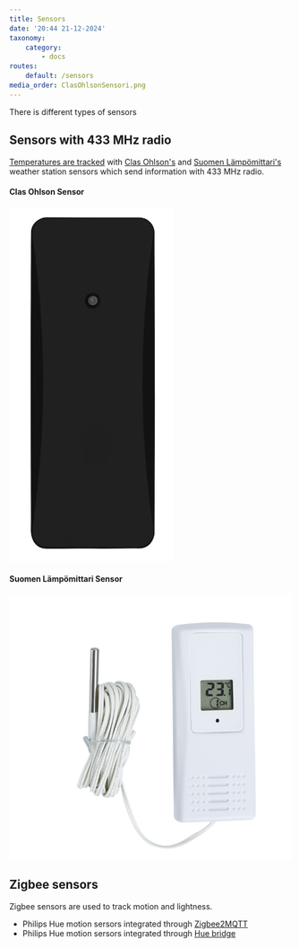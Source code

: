 ```yaml
---
title: Sensors
date: '20:44 21-12-2024'
taxonomy:
    category:
        - docs
routes:
    default: /sensors
media_order: ClasOhlsonSensori.png
---
```


There is different types of sensors

## Sensors with 433 MHz radio

[Temperatures are tracked](/track-temperature) with [Clas Ohlson's](https://www.clasohlson.com/fi/Lampotila-anturi-kosteusmittari/p/36-6726-1)  and [Suomen Lämpömittari's](https://www.suomenlampomittari.fi/tuotteet/lahetin-mittarille-7410/) weather station sensors which send information with 433 MHz radio.

#### Clas Ohlson Sensor

![Clas Ohlson Sensor](ClasOhlsonSensori.png?resize=150 "ClasOhlsonSensori")

#### Suomen Lämpömittari Sensor

![Suomen Lämpömittari Sensor](SuomenLampomittariSensori.jpg?resize=400 "SuomenLampomittariSensori")

## Zigbee sensors

Zigbee sensors are used to track motion and lightness.

* Philips Hue motion sersors integrated through [Zigbee2MQTT](/zigbee2mqtt)
* Philips Hue motion sersors integrated through [Hue bridge](/hue-bridge)
